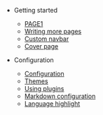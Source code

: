 <!-- docs/_sidebar.md -->

<!-- _navbar.md -->

* Getting started

  * [PAGE1](project1/README.md)
  * [Writing more pages](/guide.md)
  * [Custom navbar](custom-navbar.md)
  * [Cover page](cover.md)

* Configuration
  * [Configuration](configuration.md)
  * [Themes](themes.md)
  * [Using plugins](plugins.md)
  * [Markdown configuration](markdown.md)
  * [Language highlight](language-highlight.md)
